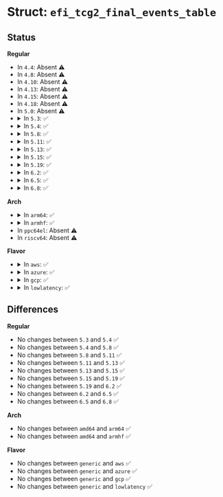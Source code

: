 # Struct: <code>efi_tcg2_final_events_table</code>

## Status
<b>Regular</b>
<ul>
<li>
In <code>4.4</code>: Absent ⚠️
</li>
<li>
In <code>4.8</code>: Absent ⚠️
</li>
<li>
In <code>4.10</code>: Absent ⚠️
</li>
<li>
In <code>4.13</code>: Absent ⚠️
</li>
<li>
In <code>4.15</code>: Absent ⚠️
</li>
<li>
In <code>4.18</code>: Absent ⚠️
</li>
<li>
In <code>5.0</code>: Absent ⚠️
</li>
<li>
<details>
<summary>In <code>5.3</code>: ✅</summary>

```c
struct efi_tcg2_final_events_table {
    u64 version;
    u64 nr_events;
    u8 events[0];
};
```
</details>
</li>
<li>
<details>
<summary>In <code>5.4</code>: ✅</summary>

```c
struct efi_tcg2_final_events_table {
    u64 version;
    u64 nr_events;
    u8 events[0];
};
```
</details>
</li>
<li>
<details>
<summary>In <code>5.8</code>: ✅</summary>

```c
struct efi_tcg2_final_events_table {
    u64 version;
    u64 nr_events;
    u8 events[0];
};
```
</details>
</li>
<li>
<details>
<summary>In <code>5.11</code>: ✅</summary>

```c
struct efi_tcg2_final_events_table {
    u64 version;
    u64 nr_events;
    u8 events[0];
};
```
</details>
</li>
<li>
<details>
<summary>In <code>5.13</code>: ✅</summary>

```c
struct efi_tcg2_final_events_table {
    u64 version;
    u64 nr_events;
    u8 events[0];
};
```
</details>
</li>
<li>
<details>
<summary>In <code>5.15</code>: ✅</summary>

```c
struct efi_tcg2_final_events_table {
    u64 version;
    u64 nr_events;
    u8 events[0];
};
```
</details>
</li>
<li>
<details>
<summary>In <code>5.19</code>: ✅</summary>

```c
struct efi_tcg2_final_events_table {
    u64 version;
    u64 nr_events;
    u8 events[0];
};
```
</details>
</li>
<li>
<details>
<summary>In <code>6.2</code>: ✅</summary>

```c
struct efi_tcg2_final_events_table {
    u64 version;
    u64 nr_events;
    u8 events[0];
};
```
</details>
</li>
<li>
<details>
<summary>In <code>6.5</code>: ✅</summary>

```c
struct efi_tcg2_final_events_table {
    u64 version;
    u64 nr_events;
    u8 events[0];
};
```
</details>
</li>
<li>
<details>
<summary>In <code>6.8</code>: ✅</summary>

```c
struct efi_tcg2_final_events_table {
    u64 version;
    u64 nr_events;
    u8 events[0];
};
```
</details>
</li>
</ul>
<b>Arch</b>
<ul>
<li>
<details>
<summary>In <code>arm64</code>: ✅</summary>

```c
struct efi_tcg2_final_events_table {
    u64 version;
    u64 nr_events;
    u8 events[0];
};
```
</details>
</li>
<li>
<details>
<summary>In <code>armhf</code>: ✅</summary>

```c
struct efi_tcg2_final_events_table {
    u64 version;
    u64 nr_events;
    u8 events[0];
};
```
</details>
</li>
<li>
In <code>ppc64el</code>: Absent ⚠️
</li>
<li>
In <code>riscv64</code>: Absent ⚠️
</li>
</ul>
<b>Flavor</b>
<ul>
<li>
<details>
<summary>In <code>aws</code>: ✅</summary>

```c
struct efi_tcg2_final_events_table {
    u64 version;
    u64 nr_events;
    u8 events[0];
};
```
</details>
</li>
<li>
<details>
<summary>In <code>azure</code>: ✅</summary>

```c
struct efi_tcg2_final_events_table {
    u64 version;
    u64 nr_events;
    u8 events[0];
};
```
</details>
</li>
<li>
<details>
<summary>In <code>gcp</code>: ✅</summary>

```c
struct efi_tcg2_final_events_table {
    u64 version;
    u64 nr_events;
    u8 events[0];
};
```
</details>
</li>
<li>
<details>
<summary>In <code>lowlatency</code>: ✅</summary>

```c
struct efi_tcg2_final_events_table {
    u64 version;
    u64 nr_events;
    u8 events[0];
};
```
</details>
</li>
</ul>

## Differences
<b>Regular</b>
<ul>
<li>
No changes between <code>5.3</code> and <code>5.4</code> ✅
</li>
<li>
No changes between <code>5.4</code> and <code>5.8</code> ✅
</li>
<li>
No changes between <code>5.8</code> and <code>5.11</code> ✅
</li>
<li>
No changes between <code>5.11</code> and <code>5.13</code> ✅
</li>
<li>
No changes between <code>5.13</code> and <code>5.15</code> ✅
</li>
<li>
No changes between <code>5.15</code> and <code>5.19</code> ✅
</li>
<li>
No changes between <code>5.19</code> and <code>6.2</code> ✅
</li>
<li>
No changes between <code>6.2</code> and <code>6.5</code> ✅
</li>
<li>
No changes between <code>6.5</code> and <code>6.8</code> ✅
</li>
</ul>
<b>Arch</b>
<ul>
<li>
No changes between <code>amd64</code> and <code>arm64</code> ✅
</li>
<li>
No changes between <code>amd64</code> and <code>armhf</code> ✅
</li>
</ul>
<b>Flavor</b>
<ul>
<li>
No changes between <code>generic</code> and <code>aws</code> ✅
</li>
<li>
No changes between <code>generic</code> and <code>azure</code> ✅
</li>
<li>
No changes between <code>generic</code> and <code>gcp</code> ✅
</li>
<li>
No changes between <code>generic</code> and <code>lowlatency</code> ✅
</li>
</ul>
